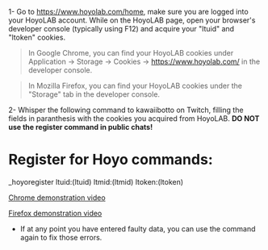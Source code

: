 1- Go to https://www.hoyolab.com/home, make sure you are logged into your HoyoLAB account. While on the HoyoLAB page, open your browser's developer console (typically using F12) and acquire your "ltuid" and "ltoken" cookies.
>In Google Chrome, you can find your HoyoLAB cookies under Application -> Storage -> Cookies -> https://www.hoyolab.com/ in the developer console.

>In Mozilla Firefox, you can find your HoyoLAB cookies under the "Storage" tab in the developer console.

2- Whisper the following command to kawaiibotto on Twitch, filling the fields in paranthesis with the cookies you acquired from HoyoLAB. <b>DO NOT use the register command in public chats!</b>
<h1>Register for Hoyo commands:</h1>
_hoyoregister ltuid:(ltuid) ltmid:(ltmid) ltoken:(ltoken)

[Chrome demonstration video](https://youtu.be/9BXJcvY2ork)

[Firefox demonstration video](https://youtu.be/Ufi4wqFg3Qk)

- If at any point you have entered faulty data, you can use the command again to fix those errors.
